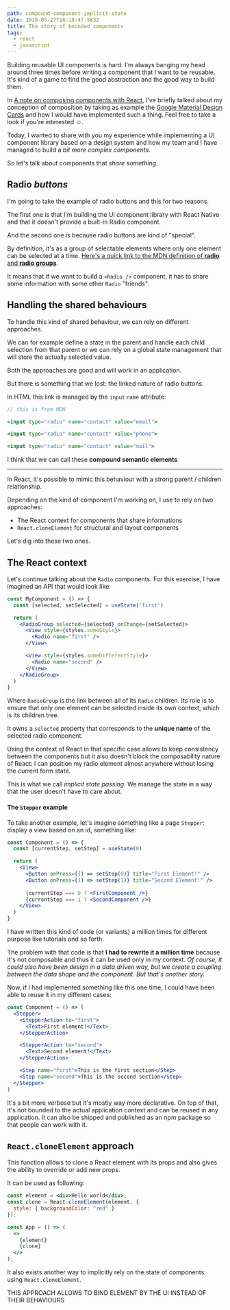 ```yaml
---
path: compound-component-implicit-state
date: 2019-05-27T16:18:47.583Z
title: The story of bounded components
tags:
  - react
  - javascript
---
```

Building reusable UI components is hard. I'm always banging my head around three times before writing a component that I want to be reusable. It's kind of a game to find the good abstraction and the good way to build them.

In [A note on composing components with React](https://acodingdance.io/a-note-on-composing-components-with-react/), I've briefly talked about my conception of composition by taking as example the [Google Material Design Cards](https://material.io/design/components/cards.html) and how I would have implemented such a thing. Feel free to take a look if you're interested ☺️.

Today, I wanted to share with you my experience while implementing a UI component library based on a design system and how my team and I have managed to build a _bit more complex components_.

So let's talk about components that _share something_.

## Radio _buttons_

I'm going to take the example of radio buttons and this for two reasons.

The first one is that I'm building the UI component library with React Native and that it doesn't provide a built-in Radio component. 

And the second one is because radio buttons are kind of "special". 

By definition, it's as a group of selectable elements where only one element can be selected at a time. [Here's a quick link to the MDN definition of **radio** and **radio groups**](https://developer.mozilla.org/en-US/docs/Web/HTML/Element/input/radio).

It means that if we want to build a `<Radio />` component, it has to share some information with some other `Radio` "friends".

## Handling the shared behaviours

To handle this kind of shared behaviour, we can rely on different approaches.

We can for example define a state in the parent and handle each child selection from that parent or we can rely on a global state management that will store the actually selected value.

Both the approaches are good and will work in an application.

But there is something that we lost: the linked nature of radio buttons.

In HTML this link is managed by the `input` `name` attribute:

```jsx
// this is from MDN

<input type="radio" name="contact" value="email">

<input type="radio" name="contact" value="phone">

<input type="radio" name="contact" value="mail">
```

I think that we can call these **compound semantic elements**

---

In React, it's possible to mimic this behaviour with a strong parent / children relationship.

Depending on the kind of component I'm working on, I use to rely on two approaches:

- The React context for components that share informations
- `React.cloneElement` for structural and layout components

Let's dig into these two ones.

## The React context

Let's continue talking about the `Radio` components. For this exercise, I have imagined an API that would look like:

```jsx
const MyComponent = () => {
  const [selected, setSelected] = useState('first')

  return (
    <RadioGroup selected={selected} onChange={setSelected}>
      <View style={styles.someStyle}>
        <Radio name="first" />
      </View>

      <View style={styles.someDifferentStyle}>
        <Radio name="second" />
      </View>
    </RadioGroup>
  )
}
```

Where `RadioGroup` is the link between all of its `Radio` children. Its role is to ensure that only one element can be selected inside its own context, which is its children tree.

It owns a `selected` property that corresponds to the **unique name** of the selected radio component.

Using the context of React in that specific case allows to keep consistency between the components but it also doesn't block the composability nature of React: I can position my radio element almost anywhere without losing the current form state.

This is what we call _implicit state passing_. We manage the state in a way that the user doesn't have to care about.


#### The `Stepper` example

To take another example, let's imagine something like a page `Stepper`: display a view based on an id, something like:

```jsx
const Component = () => {
  const [currentStep, setStep] = useState(0)

  return (
    <View>
      <Button onPress={() => setStep(0)} title="First Element!" />
      <Button onPress={() => setStep(1)} title="Second Element!" />
      
      {currentStep === 0 ? <FirstComponent />}
      {currentStep === 1 ? <SecondComponent />}
    </View>
  )
}
```

I have written this kind of code (or variants) a million times for different purpose like tutorials and so forth.

The problem with that code is that **I had to rewrite it a million time** because it's not composable and thus it can be used only in my context. _Of course, it could also have been design in a data driven way, but we create a coupling between the data shape and the component. But that's another story._

Now, if I had implemented something like this one time, I could have been able to reuse it in my different cases:

```jsx
const Component = () => (
  <Stepper>
    <StepperAction to="first">
      <Text>First element!</Text>
    </StepperAction>

    <StepperAction to="second">
      <Text>Second element!</Text>
    </StepperAction>

    <Step name="first">This is the first section</Step>
    <Step name="second">This is the second section</Step>
  </Stepper>
)
```

It's a bit more verbose but it's mostly way more declarative. On top of that, it's not bounded to the actual application context and can be reused in any application. It can also be shipped and published as an npm package so that people can work with it.


## `React.cloneElement` approach

This function allows to clone a React element with its props and also gives the ability to override or add new props.

It can be used as following:

```jsx
const element = <div>Hello world</div>;
const clone = React.cloneElement(element, {
  style: { backgroundColor: "red" }
});

const App = () => (
  <>
    {element}
    {clone}
  </>
);
```

It also exists another way to implicitly rely on the state of components: using `React.cloneElement`.

THIS APPROACH ALLOWS TO BIND ELEMENT BY THE UI INSTEAD OF THEIR BEHAVIOURS
